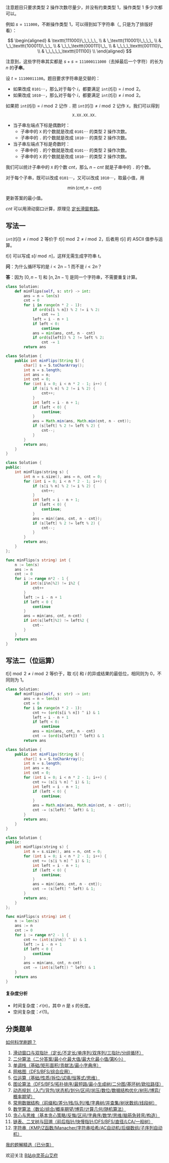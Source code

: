 注意题目只要求类型 2 操作次数尽量少，并没有约束类型 1，操作类型 1 多少次都可以。

例如 $s = \texttt{111000}$，不断操作类型 1，可以得到如下字符串（$\_$ 只是为了排版好看）：

$$
\begin{aligned}
& \texttt{111000}\_\_\_\_\_     \\
& \_\texttt{110001}\_\_\_\_     \\
& \_\_\texttt{100011}\_\_\_     \\
& \_\_\_\texttt{000111}\_\_     \\
& \_\_\_\_\texttt{001110}\_     \\
& \_\_\_\_\_\texttt{011100}     \\
\end{aligned}
$$

注意到，这些字符串其实都是 $s+s=\texttt{111000111000}$（去掉最后一个字符）的长为 $n$ 的**子串**。

设 $t=\texttt{11100011100}$。题目要求字符串是交替的：

- 如果改成 $\texttt{0101}\cdots$，那么对于每个 $i$，都要满足 $\texttt{int}(t[i]) = i\bmod 2$。
- 如果改成 $\texttt{1010}\cdots$，那么对于每个 $i$，都要满足 $\texttt{int}(t[i]) \ne i\bmod 2$。

如果把 $\texttt{int}(t[i])= i\bmod 2$ 记作 $\texttt{.}$ 把 $\texttt{int}(t[i])\ne i\bmod 2$ 记作 $\texttt{X}$，我们可以得到

$$
\texttt{X.XX.XX.XX.}
$$

- 当子串左端点下标是偶数时：
    - 子串中的 $\texttt{X}$ 的个数就是改成 $\texttt{0101}\cdots$ 的类型 2 操作次数。
    - 子串中的 $\texttt{.}$ 的个数就是改成 $\texttt{1010}\cdots$ 的类型 2 操作次数。
- 当子串左端点下标是奇数时：
    - 子串中的 $\texttt{.}$ 的个数就是改成 $\texttt{0101}\cdots$ 的类型 2 操作次数。
    - 子串中的 $\texttt{X}$ 的个数就是改成 $\texttt{1010}\cdots$ 的类型 2 操作次数。

我们可以统计子串中的 $\texttt{X}$ 的个数 $\textit{cnt}$，那么 $n-\textit{cnt}$ 就是子串中的 $\texttt{.}$ 的个数。

对于每个子串，既可以改成 $\texttt{0101}\cdots$，又可以改成 $\texttt{1010}\cdots$，取最小值，用

$$
\min(\textit{cnt},n-\textit{cnt})
$$

更新答案的最小值。

$\textit{cnt}$ 可以用滑动窗口计算，原理见 [定长滑窗套路](https://leetcode.cn/problems/maximum-number-of-vowels-in-a-substring-of-given-length/solutions/2809359/tao-lu-jiao-ni-jie-jue-ding-chang-hua-ch-fzfo/)。

## 写法一

$\texttt{int}(t[i])\ne i\bmod 2$ 等价于 $t[i]\bmod 2\ne i\bmod 2$，后者用 $t[i]$ 的 ASCII 值参与运算。

$t[i]$ 可以写成 $s[i\bmod n]$，这样无需生成字符串 $t$。

**问**：为什么循环写的是 $i < 2n-1$ 而不是 $i < 2n$？

**答**：因为 $[0,n-1]$ 和 $[n,2n-1]$ 是同一个字符串，不需要重复计算。

```py [sol-Python3]
class Solution:
    def minFlips(self, s: str) -> int:
        ans = n = len(s)
        cnt = 0
        for i in range(n * 2 - 1):
            if ord(s[i % n]) % 2 != i % 2:
                cnt += 1
            left = i - n + 1
            if left < 0:
                continue
            ans = min(ans, cnt, n - cnt)
            if ord(s[left]) % 2 != left % 2:
                cnt -= 1
        return ans
```

```java [sol-Java]
class Solution {
    public int minFlips(String S) {
        char[] s = S.toCharArray();
        int n = s.length;
        int ans = n;
        int cnt = 0;
        for (int i = 0; i < n * 2 - 1; i++) {
            if (s[i % n] % 2 != i % 2) {
                cnt++;
            }
            int left = i - n + 1;
            if (left < 0) {
                continue;
            }
            ans = Math.min(ans, Math.min(cnt, n - cnt));
            if (s[left] % 2 != left % 2) {
                cnt--;
            }
        }
        return ans;
    }
}
```

```cpp [sol-C++]
class Solution {
public:
    int minFlips(string s) {
        int n = s.size(), ans = n, cnt = 0;
        for (int i = 0; i < n * 2 - 1; i++) {
            if (s[i % n] % 2 != i % 2) {
                cnt++;
            }
            int left = i - n + 1;
            if (left < 0) {
                continue;
            }
            ans = min({ans, cnt, n - cnt});
            if (s[left] % 2 != left % 2) {
                cnt--;
            }
        }
        return ans;
    }
};
```

```go [sol-Go]
func minFlips(s string) int {
	n := len(s)
	ans := n
	cnt := 0
	for i := range n*2 - 1 {
		if int(s[i%n]%2) != i%2 {
			cnt++
		}
		left := i - n + 1
		if left < 0 {
			continue
		}
		ans = min(ans, cnt, n-cnt)
		if int(s[left]%2) != left%2 {
			cnt--
		}
	}
	return ans
}
```

## 写法二（位运算）

$t[i]\bmod 2\ne i\bmod 2$ 等价于，取 $t[i]$ 和 $i$ 的异或结果的最低位，相同则为 $0$，不同则为 $1$。

```py [sol-Python3]
class Solution:
    def minFlips(self, s: str) -> int:
        ans = n = len(s)
        cnt = 0
        for i in range(n * 2 - 1):
            cnt += (ord(s[i % n]) ^ i) & 1
            left = i - n + 1
            if left < 0:
                continue
            ans = min(ans, cnt, n - cnt)
            cnt -= (ord(s[left]) ^ left) & 1
        return ans
```

```java [sol-Java]
class Solution {
    public int minFlips(String S) {
        char[] s = S.toCharArray();
        int n = s.length;
        int ans = n;
        int cnt = 0;
        for (int i = 0; i < n * 2 - 1; i++) {
            cnt += (s[i % n] ^ i) & 1;
            int left = i - n + 1;
            if (left < 0) {
                continue;
            }
            ans = Math.min(ans, Math.min(cnt, n - cnt));
            cnt -= (s[left] ^ left) & 1;
        }
        return ans;
    }
}
```

```cpp [sol-C++]
class Solution {
public:
    int minFlips(string s) {
        int n = s.size(), ans = n, cnt = 0;
        for (int i = 0; i < n * 2 - 1; i++) {
            cnt += (s[i % n] ^ i) & 1;
            int left = i - n + 1;
            if (left < 0) {
                continue;
            }
            ans = min({ans, cnt, n - cnt});
            cnt -= (s[left] ^ left) & 1;
        }
        return ans;
    }
};
```

```go [sol-Go]
func minFlips(s string) int {
	n := len(s)
	ans := n
	cnt := 0
	for i := range n*2 - 1 {
		cnt += (int(s[i%n]) ^ i) & 1
		left := i - n + 1
		if left < 0 {
			continue
		}
		ans = min(ans, cnt, n-cnt)
		cnt -= (int(s[left]) ^ left) & 1
	}
	return ans
}
```

#### 复杂度分析

- 时间复杂度：$\mathcal{O}(n)$，其中 $n$ 是 $s$ 的长度。
- 空间复杂度：$\mathcal{O}(1)$。

## 分类题单

[如何科学刷题？](https://leetcode.cn/circle/discuss/RvFUtj/)

1. [滑动窗口与双指针（定长/不定长/单序列/双序列/三指针/分组循环）](https://leetcode.cn/circle/discuss/0viNMK/)
2. [二分算法（二分答案/最小化最大值/最大化最小值/第K小）](https://leetcode.cn/circle/discuss/SqopEo/)
3. [单调栈（基础/矩形面积/贡献法/最小字典序）](https://leetcode.cn/circle/discuss/9oZFK9/)
4. [网格图（DFS/BFS/综合应用）](https://leetcode.cn/circle/discuss/YiXPXW/)
5. [位运算（基础/性质/拆位/试填/恒等式/思维）](https://leetcode.cn/circle/discuss/dHn9Vk/)
6. [图论算法（DFS/BFS/拓扑排序/最短路/最小生成树/二分图/基环树/欧拉路径）](https://leetcode.cn/circle/discuss/01LUak/)
7. [动态规划（入门/背包/状态机/划分/区间/状压/数位/数据结构优化/树形/博弈/概率期望）](https://leetcode.cn/circle/discuss/tXLS3i/)
8. [常用数据结构（前缀和/差分/栈/队列/堆/字典树/并查集/树状数组/线段树）](https://leetcode.cn/circle/discuss/mOr1u6/)
9. [数学算法（数论/组合/概率期望/博弈/计算几何/随机算法）](https://leetcode.cn/circle/discuss/IYT3ss/)
10. [贪心与思维（基本贪心策略/反悔/区间/字典序/数学/思维/脑筋急转弯/构造）](https://leetcode.cn/circle/discuss/g6KTKL/)
11. [链表、二叉树与回溯（前后指针/快慢指针/DFS/BFS/直径/LCA/一般树）](https://leetcode.cn/circle/discuss/K0n2gO/)
12. [字符串（KMP/Z函数/Manacher/字符串哈希/AC自动机/后缀数组/子序列自动机）](https://leetcode.cn/circle/discuss/SJFwQI/)

[我的题解精选（已分类）](https://github.com/EndlessCheng/codeforces-go/blob/master/leetcode/SOLUTIONS.md)

欢迎关注 [B站@灵茶山艾府](https://space.bilibili.com/206214)

